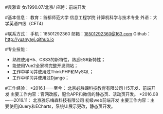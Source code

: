 #袁雅宜 女/1990.07/北京/  应聘：前端开发

#基本信息：
教育：首都师范大学 信息工程学院 计算机科学与技术专业
外语：大学英语四级（CET4）

#联系方式：
手机：18501292360
邮箱：18501292360@163.com
Github：http://yuanyayi.github.io

#专业技能：
- 熟练使用H5、CSS3的新特性，熟悉ES6新特性；
- 能使用Vue2全家桶完整开发网站；
- 工作中学习并使用过ThinkPHP和MySQL；
- 工作中学习并使用过Django；

#工作经验：
*2016.1——至今：
北京必胜课科技教育有限公司 H5开发、前端开发
主要工作内容：官网改版，配合APP和微信的静态页、活动页开发。
*2016.08——2016.11：
北京雅乐梅森科技有限公司 初级web前端开发
主要工作内容：主要使用jQuery和ECharts，系统UI展示更改，静态页开发。
